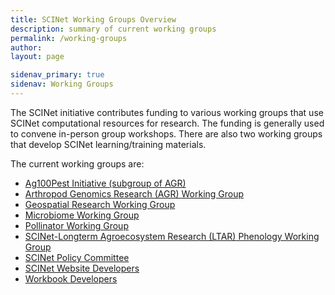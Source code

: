 ```yaml
---
title: SCINet Working Groups Overview
description: summary of current working groups
permalink: /working-groups
author: 
layout: page

sidenav_primary: true
sidenav: Working Groups
---
```


The SCINet initiative contributes funding to various working groups that use SCINet computational resources for research. The funding is generally used to convene in-person group workshops. There are also two working groups that develop SCINet learning/training materials.


The current working groups are:
* [Ag100Pest Initiative (subgroup of AGR)](/working-groups/ag100pest)
* [Arthropod Genomics Research (AGR) Working Group](/working-groups/arthropods)
* [Geospatial Research Working Group](/working-groups/geospatial)
* [Microbiome Working Group](/working-groups/microbiome)
* [Pollinator Working Group](/working-groups/pollinator)
* [SCINet-Longterm Agroecosystem Research (LTAR) Phenology Working Group](/working-groups/LTARphenology)
* [SCINet Policy Committee](/working-groups/policy)
* [SCINet Website Developers](/working-groups/webdev)
* [Workbook Developers](/working-groups/workbooks)

